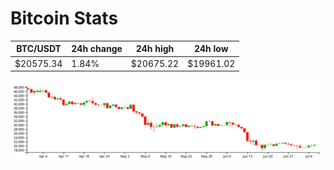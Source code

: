 # Bitcoin Stats

BTC/USDT|24h change|24h high|24h low|
|---|---|---|---|
|$20575.34|1.84%|$20675.22|$19961.02|

<img src="./chart.svg">
